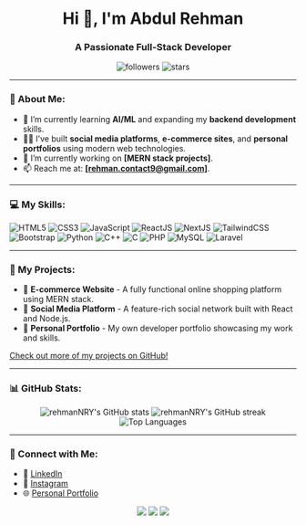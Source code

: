 <h1 align="center">Hi 👋, I'm Abdul Rehman</h1>
<h3 align="center">A Passionate Full-Stack Developer</h3>

<p align="center">
  <img src="https://img.shields.io/github/followers/yourusername?label=Follow&style=social" alt="followers" />
  <img src="https://img.shields.io/github/stars/yourusername?label=Stars" alt="stars" />
</p>

---

### 🚀 About Me:
- 🌱 I’m currently learning **AI/ML** and expanding my **backend development** skills.
- 👨‍💻 I’ve built **social media platforms**, **e-commerce sites**, and **personal portfolios** using modern web technologies.
- 🔭 I’m currently working on **[MERN stack projects]**.
- 📫 Reach me at: **[rehman.contact9@gmail.com]**.

---

### 💻 My Skills:
<p align="left">
  <img src="https://img.icons8.com/color/48/000000/html-5.png" alt="HTML5" />
  <img src="https://img.icons8.com/color/48/000000/css3.png" alt="CSS3" />
  <img src="https://img.icons8.com/color/48/000000/javascript.png" alt="JavaScript" />
  <img src="https://img.icons8.com/color/48/000000/react-native.png" alt="ReactJS" />
  <img src="https://img.icons8.com/color/48/000000/nextjs.png" alt="NextJS" />
  <img src="https://img.icons8.com/color/48/000000/tailwind_css.png" alt="TailwindCSS" />
  <img src="https://img.icons8.com/color/48/000000/bootstrap.png" alt="Bootstrap" />
  <img src="https://img.icons8.com/color/48/000000/python.png" alt="Python" />
  <img src="https://img.icons8.com/color/48/000000/c-plus-plus-logo.png" alt="C++" />
  <img src="https://img.icons8.com/color/48/000000/c-programming.png" alt="C" />
  <img src="https://img.icons8.com/color/48/000000/php.png" alt="PHP" />
  <img src="https://img.icons8.com/color/48/000000/mysql-logo.png" alt="MySQL" />
  <img src="https://img.icons8.com/color/48/000000/laravel.png" alt="Laravel" />
</p>

---

### 🌟 My Projects:
- 🛒 **E-commerce Website** - A fully functional online shopping platform using MERN stack.
- 📱 **Social Media Platform** - A feature-rich social network built with React and Node.js.
- 💼 **Personal Portfolio** - My own developer portfolio showcasing my work and skills.

[Check out more of my projects on GitHub!](https://github.com/rehmanNRY?tab=repositories)

---

### 📊 GitHub Stats:
<p align="center">
  <img src="https://github-readme-stats.vercel.app/api?username=rehmanNRY&show_icons=true&theme=radical" alt="rehmanNRY's GitHub stats" />
  <img src="https://github-readme-streak-stats.herokuapp.com/?user=rehmanNRY&theme=radical" alt="rehmanNRY's GitHub streak" />
  <img src="https://github-readme-stats.vercel.app/api/top-langs/?username=rehmanNRY&layout=compact&theme=radical" alt="Top Languages" />
</p>

---

### 🔗 Connect with Me:
- 💼 [LinkedIn](https://www.linkedin.com/in/rehman-nry)
- 📸 [Instagram](https://www.instagram.com/rehman_nry/)
- 🌐 [Personal Portfolio](https://rehman-nry.netlify.app/)

<p align="center">
  <img src="https://img.shields.io/badge/-LinkedIn-blue?style=for-the-badge&logo=Linkedin&logoColor=white" />
  <img src="https://img.shields.io/badge/-Instagram-E4405F?style=for-the-badge&logo=Instagram&logoColor=white" />
  <img src="https://img.shields.io/badge/Portfolio-%230077B5.svg?style=for-the-badge&logo=About.me&logoColor=white" />
</p>
